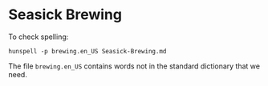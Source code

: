# Seasick Brewing

To check spelling:
```
hunspell -p brewing.en_US Seasick-Brewing.md
```

The file `brewing.en_US` contains words not in the standard dictionary that
we need.

